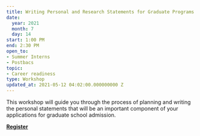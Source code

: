 ```yaml
---
title: Writing Personal and Research Statements for Graduate Programs
date:
  year: 2021
  month: 7
  day: 14
start: 1:00 PM
end: 2:30 PM
open_to:
- Summer Interns
- Postbacs
topic:
- Career readiness
type: Workshop
updated_at: 2021-05-12 04:02:00.000000000 Z
---
```

This workshop will guide you through the process of planning and writing
the personal statements that will be an important component of your
applications for graduate school admission.

**[Register][1]**



[1]: https://nih.webex.com/nih/onstage/g.php?MTID=ed0fcf8a395ffb0724874faa5457dbd29
